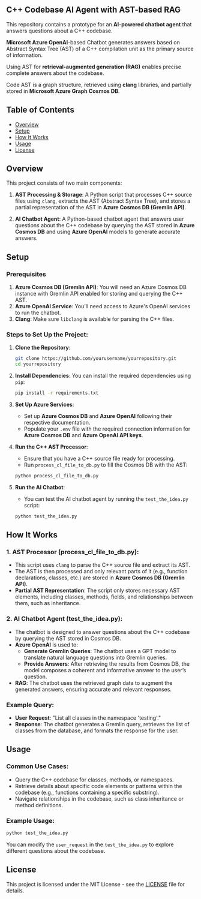 ## C++ Codebase AI Agent with AST-based RAG

This repository contains a prototype for an **AI-powered chatbot agent** that answers questions about a C++ codebase. 

**Microsoft Azure OpenAI**-based Chatbot generates answers based on Abstract Syntax Tree (AST) of a C++ compilation unit as the primary source of information. 

Using AST for **retrieval-augmented generation (RAG)** enables precise complete answers about the codebase.

Code AST is a graph structure, retrieved using **clang** libraries, and partially stored in **Microsoft Azure Graph Cosmos DB**.

## Table of Contents
- [Overview](#overview)
- [Setup](#setup)
- [How It Works](#how-it-works)
- [Usage](#usage)
- [License](#license)

## Overview

This project consists of two main components:

1. **AST Processing & Storage**: A Python script that processes C++ source files using `clang`, extracts the AST (Abstract Syntax Tree), and stores a partial representation of the AST in **Azure Cosmos DB (Gremlin API)**.

2. **AI Chatbot Agent**: A Python-based chatbot agent that answers user questions about the C++ codebase by querying the AST stored in **Azure Cosmos DB** and using **Azure OpenAI** models to generate accurate answers.

## Setup

### Prerequisites
1. **Azure Cosmos DB (Gremlin API)**: You will need an Azure Cosmos DB instance with Gremlin API enabled for storing and querying the C++ AST.
2. **Azure OpenAI Service**: You'll need access to Azure's OpenAI services to run the chatbot.
3. **Clang**: Make sure `libclang` is available for parsing the C++ files.

### Steps to Set Up the Project:
1. **Clone the Repository**:
    ```bash
    git clone https://github.com/yourusername/yourrepository.git
    cd yourrepository
    ```

2. **Install Dependencies**:
    You can install the required dependencies using `pip`:
    ```bash
    pip install -r requirements.txt
    ```

3. **Set Up Azure Services**:
   - Set up **Azure Cosmos DB** and **Azure OpenAI** following their respective documentation.
   - Populate your `.env` file with the required connection information for **Azure Cosmos DB** and **Azure OpenAI API keys**.

4. **Run the C++ AST Processor**:
    - Ensure that you have a C++ source file ready for processing.
    - Run `process_cl_file_to_db.py` to fill the Cosmos DB with the AST:
    ```bash
    python process_cl_file_to_db.py
    ```

5. **Run the AI Chatbot**:
    - You can test the AI chatbot agent by running the `test_the_idea.py` script:
    ```bash
    python test_the_idea.py
    ```

## How It Works

### 1. **AST Processor (process_cl_file_to_db.py)**:
   - This script uses `clang` to parse the C++ source file and extract its AST.
   - The AST is then processed and only relevant parts of it (e.g., function declarations, classes, etc.) are stored in **Azure Cosmos DB (Gremlin API)**.
   - **Partial AST Representation**: The script only stores necessary AST elements, including classes, methods, fields, and relationships between them, such as inheritance.

### 2. **AI Chatbot Agent (test_the_idea.py)**:
   - The chatbot is designed to answer questions about the C++ codebase by querying the AST stored in Cosmos DB.
   - **Azure OpenAI** is used to:
     - **Generate Gremlin Queries**: The chatbot uses a GPT model to translate natural language questions into Gremlin queries.
     - **Provide Answers**: After retrieving the results from Cosmos DB, the model composes a coherent and informative answer to the user’s question.
   - **RAG**: The chatbot uses the retrieved graph data to augment the generated answers, ensuring accurate and relevant responses.

### Example Query:
- **User Request**: "List all classes in the namespace 'testing'."
- **Response**: The chatbot generates a Gremlin query, retrieves the list of classes from the database, and formats the response for the user.

## Usage

### Common Use Cases:
- Query the C++ codebase for classes, methods, or namespaces.
- Retrieve details about specific code elements or patterns within the codebase (e.g., functions containing a specific substring).
- Navigate relationships in the codebase, such as class inheritance or method definitions.

### Example Usage:
```bash
python test_the_idea.py
```

You can modify the `user_request` in the `test_the_idea.py` to explore different questions about the codebase.

## License

This project is licensed under the MIT License - see the [LICENSE](LICENSE) file for details.
